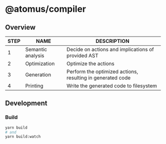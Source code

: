 # @atomus/compiler

## Overview

| STEP | NAME              | DESCRIPTION                                                          |
| ---- | ----------------- | -------------------------------------------------------------------- |
| 1    | Semantic analysis | Decide on actions and implications of provided AST     |
| 2    | Optimization      | Optimize the actions                                     |
| 3    | Generation        | Perform the optimized actions, resulting in generated code |
| 4    | Printing          | Write the generated code to filesystem                               |

## Development

### Build

```bash
yarn build
# and
yarn build:watch
```
